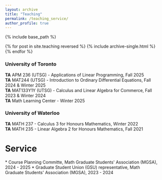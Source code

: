 ```yaml
---
layout: archive
title: "Teaching"
permalink: /teaching_service/
author_profile: true
---
```


{% include base_path %}

{% for post in site.teaching reversed %}
  {% include archive-single.html %}
{% endfor %}

<!--- Changes and Updates Start Here -->

### University of Toronto
**TA** APM 236 (UTSG) - Applications of Linear Programming, Fall 2025 \
**TA** MAT244 (UTSG) - Introduction to Ordinary Differential Equations, Fall 2024 & Winter 2025 \
**TA** MAT133Y1Y (UTSG) - Calculus and Linear Algebra for Commerce, Fall 2023 & Winter 2024 \
**TA** Math Learning Center - Winter 2025

### University of Waterloo
**TA** MATH 237 - Calculus 3 for Honours Mathematics, Winter 2022 \
**TA** MATH 235 - Linear Algebra 2 for Honours Mathematics, Fall 2021


<!--- <span> **Service** </span> --->
<h1 class="page__title">Service</h1>
* Course Planning Committe, Math Graduate Students' Association (MGSA), 2024 - 2025
* Graduate Student Union (GSU) representative, Math Graduate Students' Association (MGSA), 2023 - 2024